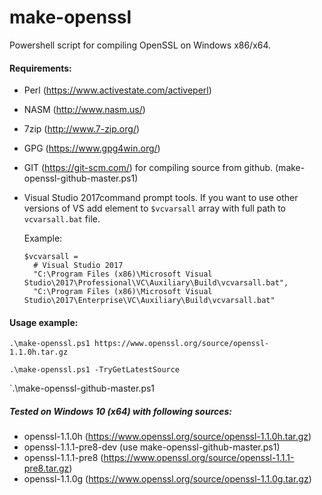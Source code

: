 # make-openssl
Powershell script for compiling OpenSSL on Windows x86/x64.

#### Requirements:
- Perl (https://www.activestate.com/activeperl)
- NASM (http://www.nasm.us/)
- 7zip (http://www.7-zip.org/)
- GPG (https://www.gpg4win.org/)
- GIT (https://git-scm.com/) for compiling source from github. (make-openssl-github-master.ps1)  

- Visual Studio 2017command prompt tools.
  If you want to use other versions of VS add element to `$vcvarsall` array with full path to `vcvarsall.bat` file.

  Example:
  ```
  $vcvarsall =
    # Visual Studio 2017
    "C:\Program Files (x86)\Microsoft Visual Studio\2017\Professional\VC\Auxiliary\Build\vcvarsall.bat",
    "C:\Program Files (x86)\Microsoft Visual Studio\2017\Enterprise\VC\Auxiliary\Build\vcvarsall.bat"
  ```      

#### Usage example:
  `.\make-openssl.ps1 https://www.openssl.org/source/openssl-1.1.0h.tar.gz`

  `.\make-openssl.ps1 -TryGetLatestSource`

  `.\make-openssl-github-master.ps1

##### Tested on Windows 10 (x64) with following sources:
- openssl-1.1.0h (https://www.openssl.org/source/openssl-1.1.0h.tar.gz)
- openssl-1.1.1-pre8-dev (use make-openssl-github-master.ps1)
- openssl-1.1.1-pre8 (https://www.openssl.org/source/openssl-1.1.1-pre8.tar.gz)
- openssl-1.1.0g (https://www.openssl.org/source/openssl-1.1.0g.tar.gz)

